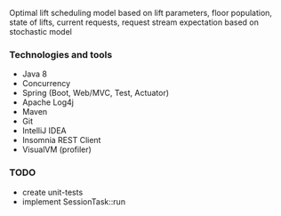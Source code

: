 Optimal lift scheduling model based on lift parameters, floor population, state of lifts, 
current requests, request stream expectation based on stochastic model

### Technologies and tools
* Java 8
* Concurrency
* Spring (Boot, Web/MVC, Test, Actuator)
* Apache Log4j
* Maven
* Git
* IntelliJ IDEA
* Insomnia REST Client
* VisualVM (profiler)

### TODO
* create unit-tests
* implement SessionTask::run
